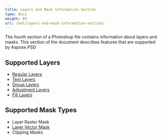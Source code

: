 ```yaml
---
title: Layers and Mask Information Section
type: docs
weight: 80
url: /net/layers-and-mask-information-section/
---
```


The fourth section of a Photoshop file contains information about layers and masks. This section of the document describes features that are supported by Aspose.PSD
## **Supported Layers**
- [Regular Layers](https://reference.aspose.com/psd/net/aspose.psd.fileformats.psd.layers/layer)
- [Text Layers](https://reference.aspose.com/psd/net/aspose.psd.fileformats.psd.layers/textlayer)
- [Group Layers](https://reference.aspose.com/psd/net/aspose.psd.fileformats.psd.layers/layergroup)
- [Adjustment Layers](https://reference.aspose.com/psd/net/aspose.psd.fileformats.psd.layers.adjustmentlayers/adjustmentlayer)
- [Fill Layers](https://reference.aspose.com/psd/net/aspose.psd.fileformats.psd.layers.filllayers/filllayer)

## **Supported Mask Types**
- Layer Raster Mask
- [Layer Vector Mask](/psd/net/layer-vector-mask/)
- Clipping Masks
